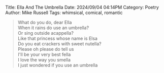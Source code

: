 Title: Ella And The Umbrella
Date: 2024/09/04 04:14PM
Category: Poetry
Author: Mike Russell
Tags: whimsical, comical, romantic

> What do you do, dear Ella<br>
> When it rains do use an umbrella?<br>
> Or sing outside acappella?<br>
> Like that princess whose name is Elsa<br>
> Do you eat crackers with sweet nutella?<br>
> Please oh please do tell us<br>
> I'll be your very best fella<br>
> I love the way you smella<br>
> I just wondered if you use an umbrella